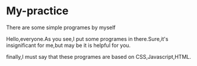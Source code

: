 # My-practice
There are some simple programes  by myself

Hello,everyone.As you see,I put some programes in there.Sure,it's insignificant for me,but may be it is helpful for you.

finally,I must say that these programes are based on CSS,Javascript,HTML.
